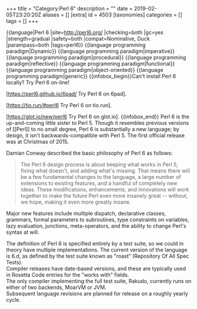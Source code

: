 +++
title = "Category:Perl 6"
description = ""
date = 2019-02-05T23:20:20Z
aliases = []
[extra]
id = 4503
[taxonomies]
categories = []
tags = []
+++

{{language|Perl 6
|site=http://perl6.org/
|checking=both
|gc=yes
|strength=gradual
|safety=both
|compat=Nominative, Duck
|parampass=both
|tags=perl6}}
{{language programming paradigm|Dynamic}}
{{language programming paradigm|imperative}}
{{language programming paradigm|procedural}}
{{language programming paradigm|reflective}}
{{language programming paradigm|functional}}
{{language programming paradigm|object-oriented}}
{{language programming paradigm|generic}}
{{infobox_begin}}Can't install Perl 6 locally?
Try Perl 6 on-line!

[https://perl6.github.io/6pad/ Try Perl 6 on 6pad].

[https://tio.run/#perl6 Try Perl 6 on tio.run].

[https://glot.io/new/perl6 Try Perl 6 on glot.io].
{{infobox_end}}
Perl 6 is the up-and-coming little sister to Perl 5. 
Though it resembles previous versions of [[Perl]] to no small degree, Perl 6 is substantially a new language; by design, it isn't backwards-compatible with Perl 5. 
The first official release was at Christmas of 2015.

Damian Conway described the basic philosophy of Perl 6 as follows:

<blockquote>The Perl 6 design process is about keeping what works in Perl 5, fixing what doesn't, and adding what's missing. That means there will be a few fundamental changes to the language, a large number of extensions to existing features, and a handful of completely new ideas. These modifications, enhancements, and innovations will work together to make the future Perl even more insanely great -- without, we hope, making it even more greatly insane.</blockquote>

Major new features include multiple dispatch, declarative classes, grammars, formal parameters to subroutines, type constraints on variables, lazy evaluation, junctions, meta-operators, and the ability to change Perl's syntax at will.

The definition of Perl 6 is specified entirely by a test suite, so we could in theory have multiple implementations.
The current version of the language is 6.d, as defined by the test suite known as "roast" (Repository Of All Spec Tests).  
Compiler releases have date-based versions, and these are typically used in Rosetta Code entries for the "works with" fields.  
The only compiler implementing the full test suite, Rakudo, currently runs on either of two backends, MoarVM or JVM.  
Subsequent language revisions are planned for release on a roughly yearly cycle.  

<br clear=right><!-- Stop the category list and infobox from overlapping -->
